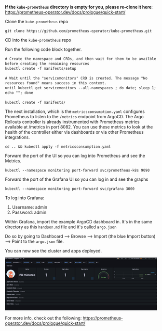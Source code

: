 **If the `kube-prometheus` directory is empty for you, please re-clone it here**: https://prometheus-operator.dev/docs/prologue/quick-start/

Clone the `kube-prometheus` repo

```
git clone https://github.com/prometheus-operator/kube-prometheus.git
```

CD into the `kube-prometheus` repo

Run the following code block together.

```
# Create the namespace and CRDs, and then wait for them to be availble before creating the remaining resources
kubectl create -f manifests/setup

# Wait until the "servicemonitors" CRD is created. The message "No resources found" means success in this context.
until kubectl get servicemonitors --all-namespaces ; do date; sleep 1; echo ""; done

kubectl create -f manifests/
```

The next installation, which is the `metricsconsumption.yaml` configures Prometheus to listen to the `/metrics` endpoint from ArgoCD. The Argo Rollouts controller is already instrumented with Prometheus metrics available at /metrics in port 8082. You can use these metrics to look at the health of the controller either via dashboards or via other Prometheus integrations.

```
cd .. && kubectl apply -f metricsconsumption.yaml
```

Forward the port of the UI so you can log into Prometheus and see the Metrics.

```
kubectl --namespace monitoring port-forward svc/prometheus-k8s 9090
```

Forward the port of the Grafana UI so you can log in and see the graphs


```
kubectl --namespace monitoring port-forward svc/grafana 3000
```

To log into Grafana:
1. Username: admin
2. Password: admin

Within Grafana, import the example ArgoCD dashboard in. It's in the same directory as this `handson.md` file and it's called `argo.json`

Do so by going to Dashboard --> Browse --> Import (the blue Import button) --> Point to the `argo.json` file.

You can now see the cluster and apps deployed.

![](../../images/4.png)

For more info, check out the following: https://prometheus-operator.dev/docs/prologue/quick-start/